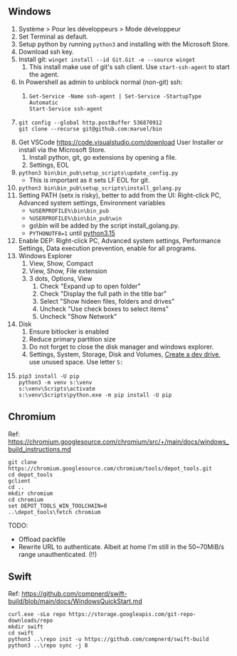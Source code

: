 ## Windows

1. Système > Pour les développeurs > Mode développeur
2. Set Terminal as default.
3. Setup python by running `python3` and installing with the Microsoft Store.
4. Download ssh key.
5. Install git: `winget install --id Git.Git -e --source winget`
    1. This install make use of git's ssh client. Use `start-ssh-agent` to start the agent.
6. In Powershell as admin to unblock normal (non-git) ssh:
    1. ```
       Get-Service -Name ssh-agent | Set-Service -StartupType Automatic
       Start-Service ssh-agent
       ```
7. ```
   git config --global http.postBuffer 536870912
   git clone --recurse git@github.com:maruel/bin
   ```
8. Get VSCode https://code.visualstudio.com/download User Installer or install via the Microsoft Store.
    1. Install python, git, go extensions by opening a file.
    1. Settings, EOL
9. `python3 bin\bin_pub\setup_scripts\update_config.py`
    - This is important as it sets LF EOL for git.
10. `python3 bin\bin_pub\setup_scripts\install_golang.py`
11. Setting PATH (setx is risky), better to add from the UI: Right-click PC, Advanced system settings, Environment variables
    - `%USERPROFILE%\bin\bin_pub`
    - `%USERPROFILE%\bin\bin_pub\win`
    - go\bin will be added by the script install_golang.py.
    - `PYTHONUTF8=1` until [python3.15](https://docs.python.org/3/library/os.html#utf8-mode)
12. Enable DEP: Right-click PC, Advanced system settings, Performance Settings, Data execution prevention, enable for all programs.
13. Windows Explorer
    1. View, Show, Compact
    1. View, Show, File extension
    1. 3 dots, Options, View
        1. Check "Expand up to open folder"
        1. Check "Display the full path in the title bar"
        1. Select "Show hideen files, folders and drives"
        1. Uncheck "Use check boxes to select items"
        1. Uncheck "Show Network"
14. Disk
    1. Ensure bitlocker is enabled
    1. Reduce primary partition size
    1. Do not forget to close the disk manager and windows explorer.
    1. Settings, System, Storage, Disk and Volumes, [Create a dev drive](https://learn.microsoft.com/en-us/windows/dev-drive/), use unused space. Use letter `S:`
17. ```
    pip3 install -U pip
    python3 -m venv s:\venv
    s:\venv\Scripts\activate
    s:\venv\Scripts\python.exe -m pip install -U pip
    ```


## Chromium

Ref: https://chromium.googlesource.com/chromium/src/+/main/docs/windows_build_instructions.md

```
git clone https://chromium.googlesource.com/chromium/tools/depot_tools.git
cd depot_tools
gclient
cd ..
mkdir chromium
cd chromium
set DEPOT_TOOLS_WIN_TOOLCHAIN=0
..\depot_tools\fetch chromium
```

TODO:
- Offload packfile
- Rewrite URL to authenticate. Albeit at home I'm still in the 50~70MiB/s range unauthenticated. (!!)


## Swift

Ref: https://github.com/compnerd/swift-build/blob/main/docs/WindowsQuickStart.md

```
curl.exe -sLo repo https://storage.googleapis.com/git-repo-downloads/repo
mkdir swift
cd swift
python3 ..\repo init -u https://github.com/compnerd/swift-build
python3 ..\repo sync -j 8
```
